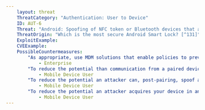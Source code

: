 ```yaml
---
    layout: threat
    ThreatCategory: "Authentication: User to Device"
    ID: AUT-6
    Threat: "Android: Spoofing of NFC token or Bluetooth devices that automatically unlock the mobile device, or keeps a mobile device unlocked (e.g., Android Smartlock)"
    ThreatOrigin: "Which is the most secure Android Smart Lock? [^131]"
    ExploitExample:
    CVEExample:
    PossibleCountermeasures: 
        "As appropriate, use MDM solutions that enable policies to prevent features that would automatically unlock mobile devices or prevent mobile devices from otherwise locking based on your existing security policy, such as after a period of user inactivity.":
            - Enterprise
        "To reduce the potential than communication from a paired device can be successfully spoofed, observe physical security measures to prevent interception of communication during the initial pairing of devices (e.g. in a secure location outside of which, interception or manipulation of NFC or Bluetooth signals is limited.":
            - Mobile Device User
        "To reduce the potential an attacker can, post-pairing, spoof a paired device, maintain strong physical security over it when being left directly unattended (e.g., secure it in a locked container).":
            - Mobile Device User
        "To reduce the potential an attacker acquires your device in an unlocked but unattended state or can acquire the pair of devices, avoid pairing your mobile device with a device that is typically already located in proximity to it, such as a keyboard or headset.":
            - Mobile Device User
---
```

